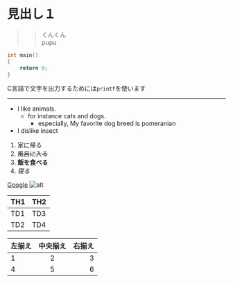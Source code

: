 # 見出し１
>> くんくん  
>> pupu

``` c
int main()
{
    return 0;
}
```
C言語で文字を出力するためには`printf`を使います

---

- I like animals.
    - for instance cats and dogs.
        - especially, My favorite dog breed  is pomeranian
- I dislike insect

1. 家に帰る
1. ~~風呂に入る~~
1. **飯を食べる**
1. *寝る*

[Google](https://www.google.co.jp/)
![alt](https://x.gd/0Z6eg)

| TH1 | TH2 |
|-----|-----|
| TD1 | TD3 |
| TD2 | TD4 |

| 左揃え | 中央揃え | 右揃え |
|:---|:---:|---:|
|1   |2    |3   |
|4   |5    |6   |

